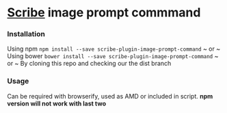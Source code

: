 [Scribe](https://github.com/guardian/scribe) image prompt commmand
=================================================

### Installation

Using npm `npm install --save scribe-plugin-image-prompt-command`
~ or ~
Using bower `bower install --save scribe-plugin-image-prompt-command`
~ or ~
By cloning this repo and checking our the dist branch

### Usage
Can be required with browserify, used as AMD or included in script.
**npm version will not work with last two**